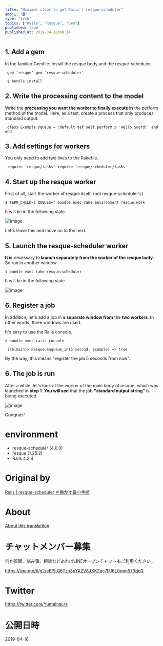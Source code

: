 ```yaml
---
title: "Minimal steps to get Rails | resque-scheduler"
emoji: "🖥"
type: "tech"
topics: ["Rails", "Resque", "Gem"]
published: true
published_at: 2019-04-16t09:14
---
```


## 1. Add a gem 

In the familiar Gemfile. Install the resque body and the resque-scheduler.

     gem 'resque' gem 'resque-scheduler' 

     $ bundle install 

## 2. Write the processing content to the model 

Write the **processing you want the worker to finally execute in** the perform method of the model. Here, as a test, create a process that only produces standard output.

     class Example @queue = :default def self.perform p 'Hello Sword!' end end 

## 3. Add settings for workers 

You only need to add two lines to the Rakefile.

     require 'resque/tasks' require 'resque/scheduler/tasks' 

## 4. Start up the resque worker 

First of all, start the worker of resque itself. (not resque-scheduler's)

`$ TERM_CHILD=1 QUEUES=* bundle exec rake environment resque:work`

 

It will be in the following state.

![image](https://qiita-image-store.s3.amazonaws.com/0/90607/49a5866e-f661-1c41-37ce-714939fb233a.png)

Let's leave this and move on to the next.

## 5. Launch the resque-scheduler worker 

**It is** necessary to **launch separately from the worker of the resque body**. So run in another window

`$ bundle exec rake resque:scheduler`

 

It will be in the following state.

![image](https://qiita-image-store.s3.amazonaws.com/0/90607/1976649b-186d-be69-35cd-a10d87dcae6b.png)

## 6. Register a job 

In addition, let's add a job in a **separate window from** the **two workers**. In other words, three windows are used.

It's easy to use the Rails console.

`$ bundle exec rails console`

 

     irb(main)> Resque.enqueue_in(5.second, Example) => true 

By the way, this means "register the job 5 seconds from now".

## 6. The job is run 

After a while, let's look at the worker of the main body of resque, which was launched in **step 1**. **You will see** that the job **"standard output string"** is being executed.

![image](https://qiita-image-store.s3.amazonaws.com/0/90607/42e9db73-d77a-0fd8-a762-093e77a17cb5.png)

Congrats!

# environment 

- resque-scheduler (4.0.0) 
- resque (1.25.2) 
- Rails 4.2.4 


# Original by
[Rails | resque-scheduler を動かす最小手順](https://qiita.com/Yinaura/items/c1b4476c7fe985262796)

# About

[About this translattion](https://qiita.com/YumaInaura/items/7f6fd1e9310a6816469a)








<!-- Update From Qiita API -->

# チャットメンバー募集


何か質問、悩み事、相談などあればLINEオープンチャットもご利用ください。

https://line.me/ti/g2/eEPltQ6Tzh3pYAZV8JXKZqc7PJ6L0rpm573dcQ





# Twitter


https://twitter.com/YumaInaura


<!-- Update From Qiita API -->



# 公開日時

2019-04-16
